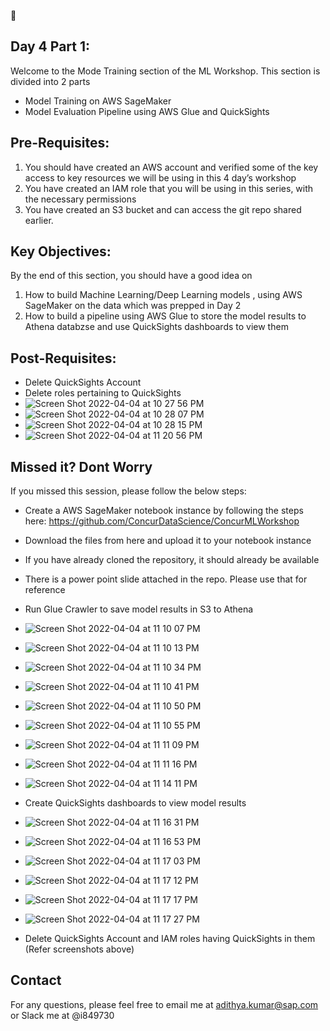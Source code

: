 :calendar: 
## Day 4 Part 1:

Welcome to the Mode Training section of the ML Workshop. This section is divided into 2 parts
-  Model Training on AWS SageMaker
-  Model Evaluation Pipeline using AWS Glue and QuickSights

## Pre-Requisites:
1.	You should have created an AWS account and verified some of the key access to key resources we will be using in this 4 day’s workshop
2.	You have created an IAM role that you will be using in this series, with the necessary permissions
3.	You have created an S3 bucket and can access the git repo shared earlier.

## Key Objectives:
By the end of this section, you should have a good idea on 
1.	How to build Machine Learning/Deep Learning models , using AWS SageMaker on the data which was prepped in Day 2 
2. How to build a pipeline using AWS Glue to store the model results to Athena databzse and use QuickSights dashboards to view them 

## Post-Requisites:
- Delete QuickSights Account
- Delete roles pertaining to QuickSights
- ![Screen Shot 2022-04-04 at 10 27 56 PM](https://user-images.githubusercontent.com/9430155/161685014-1f43bd18-7a2d-450c-aed3-4b2093a963c2.png)
- ![Screen Shot 2022-04-04 at 10 28 07 PM](https://user-images.githubusercontent.com/9430155/161685022-4c208418-3abd-44eb-917a-2ba6801a26fe.png)
- ![Screen Shot 2022-04-04 at 10 28 15 PM](https://user-images.githubusercontent.com/9430155/161685030-3d848520-7912-41f5-9a9d-cf2b4cfc3014.png)
- ![Screen Shot 2022-04-04 at 11 20 56 PM](https://user-images.githubusercontent.com/9430155/161691386-208fe0e9-53c4-41a2-a000-0333084e8e92.png)

## Missed it? Dont Worry 
If you missed this session, please follow the below steps:
- Create a AWS SageMaker notebook instance by following the steps here: https://github.com/ConcurDataScience/ConcurMLWorkshop
- Download the files from here and upload it to your notebook instance
- If you have already cloned the repository, it should already be available
- There is a power point slide attached in the repo. Please use that for reference
- Run Glue Crawler to save model results in S3 to Athena

- ![Screen Shot 2022-04-04 at 11 10 07 PM](https://user-images.githubusercontent.com/9430155/161690230-8295dcd7-a1d6-4ea9-a2a8-08640006a3a3.png)
- ![Screen Shot 2022-04-04 at 11 10 13 PM](https://user-images.githubusercontent.com/9430155/161690234-cd020afe-9e68-43fd-8bc0-d9e46568ae26.png)
- ![Screen Shot 2022-04-04 at 11 10 34 PM](https://user-images.githubusercontent.com/9430155/161690300-2fe6f77b-6e28-4382-bab2-99ae1984bdef.png)
- ![Screen Shot 2022-04-04 at 11 10 41 PM](https://user-images.githubusercontent.com/9430155/161690314-31230ac2-e0b3-47ba-a84c-a71b4eb1b502.png)
- ![Screen Shot 2022-04-04 at 11 10 50 PM](https://user-images.githubusercontent.com/9430155/161690332-f5519010-14fe-4ad2-b58c-02e8e71cb60f.png)
- ![Screen Shot 2022-04-04 at 11 10 55 PM](https://user-images.githubusercontent.com/9430155/161690345-12f02d28-0796-499f-b594-c9909a6cdc62.png)
- ![Screen Shot 2022-04-04 at 11 11 09 PM](https://user-images.githubusercontent.com/9430155/161690360-c056e299-1d78-4241-a0b7-6b1dae3b2673.png)
- ![Screen Shot 2022-04-04 at 11 11 16 PM](https://user-images.githubusercontent.com/9430155/161690376-abf6ae9b-a100-42ba-aa19-f2a90cc0935f.png)
- ![Screen Shot 2022-04-04 at 11 14 11 PM](https://user-images.githubusercontent.com/9430155/161691111-f53ee14b-9d25-4f17-995f-114a3b149193.png)

- Create QuickSights dashboards to view model results
- ![Screen Shot 2022-04-04 at 11 16 31 PM](https://user-images.githubusercontent.com/9430155/161690972-49f66e47-3938-432e-8536-e2d0b65a8e62.png)
- ![Screen Shot 2022-04-04 at 11 16 53 PM](https://user-images.githubusercontent.com/9430155/161690993-6a5a227e-4e80-4d4e-92cc-557219351732.png)
- ![Screen Shot 2022-04-04 at 11 17 03 PM](https://user-images.githubusercontent.com/9430155/161691171-8b3aaf5c-3e7b-431b-bfe8-648206e94e82.png)
- ![Screen Shot 2022-04-04 at 11 17 12 PM](https://user-images.githubusercontent.com/9430155/161691187-782b7a0e-211f-405d-a7f3-cb2888809edc.png)
- ![Screen Shot 2022-04-04 at 11 17 17 PM](https://user-images.githubusercontent.com/9430155/161691209-1c3fbe08-f85d-4c39-bbe6-489000f69644.png)
- ![Screen Shot 2022-04-04 at 11 17 27 PM](https://user-images.githubusercontent.com/9430155/161691221-74d5f910-5732-4ab6-90aa-c4c80e3c5614.png)

- Delete QuickSights Account and IAM roles having QuickSights in them (Refer screenshots above)

## Contact
For any questions, please feel free to email me at adithya.kumar@sap.com or Slack me at @i849730
